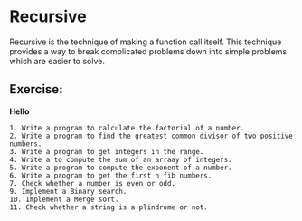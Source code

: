 # Recursive

Recursive is the technique of making a function call itself. This technique provides a way to break complicated problems down into simple problems which are easier to solve.

## Exercise:

**Hello**

```
1. Write a program to calculate the factorial of a number.
2. Write a program to find the greatest common divisor of two positive numbers.
3. Write a program to get integers in the range.
4. Write a to compute the sum of an arraay of integers.
5. Write a program to compute the exponent of a number.
6. Write a program to get the first n fib numbers.
7. Check whether a number is even or odd.
9. Implement a Binary search.
10. Implement a Merge sort.
11. Check whether a string is a plindrome or not.
```
